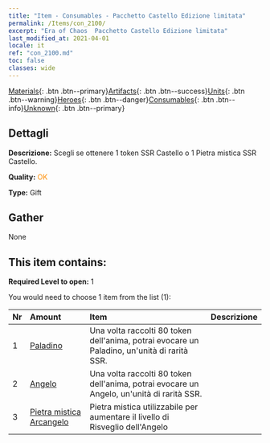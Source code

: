 ```yaml
---
title: "Item - Consumables - Pacchetto Castello Edizione limitata"
permalink: /Items/con_2100/
excerpt: "Era of Chaos  Pacchetto Castello Edizione limitata"
last_modified_at: 2021-04-01
locale: it
ref: "con_2100.md"
toc: false
classes: wide
---
```

 [Materials](/it/Items/){: .btn .btn--primary}[Artifacts](/it/Items/Artifacts/){: .btn .btn--success}[Units](/it/Items/Units/){: .btn .btn--warning}[Heroes](/it/Items/Heroes/){: .btn .btn--danger}[Consumables](/it/Items/Consumables/){: .btn .btn--info}[Unknown](/it/Items/Unknown/){: .btn .btn--primary}

## Dettagli
 **Descrizione:** Scegli se ottenere 1 token SSR Castello o 1 Pietra mistica SSR Castello.

 **Quality:** <span style="color: #FF8C00">OK</span>

 **Type:** Gift

## Gather

  None

## This item contains:

 **Required Level to open:** 1

 You would need to choose 1 item from the list (1):

  | Nr | Amount |     Item    | Descrizione |
  |:---|:-------|:------------|:-----------:|
  | 1 | [Paladino](/it/Items/unt_197/) | Una volta raccolti 80 token dell'anima, potrai evocare un Paladino, un'unità di rarità SSR. | 
  | 2 | [Angelo](/it/Items/unt_196/) | Una volta raccolti 80 token dell'anima, potrai evocare un Angelo, un'unità di rarità SSR. | 
  | 3 | [Pietra mistica Arcangelo](/it/Items/unt_288/) | Pietra mistica utilizzabile per aumentare il livello di Risveglio dell'Angelo | 
